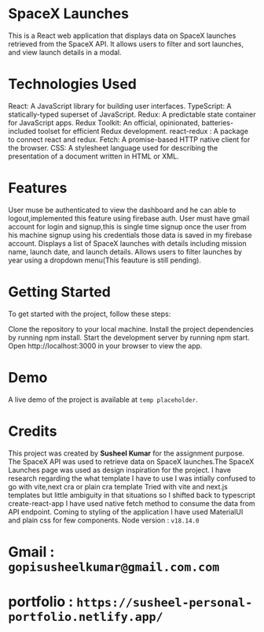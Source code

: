 # SpaceX Launches
This is a React web application that displays data on SpaceX launches retrieved from the SpaceX API. It allows users to filter and sort launches, and view launch details in a modal.

# Technologies Used
React: A JavaScript library for building user interfaces.
TypeScript: A statically-typed superset of JavaScript.
Redux: A predictable state container for JavaScript apps.
Redux Toolkit: An official, opinionated, batteries-included toolset for efficient Redux development.
react-redux : A package to connect react and redux.
Fetch: A promise-based HTTP native client for the browser.
CSS: A stylesheet language used for describing the presentation of a document written in HTML or XML.

# Features
User muse be authenticated to view the dashboard and he can able to logout,implemented this feature using firebase auth.
User must have gmail account for login and signup,this is single time signup once the user from his machine signup using his credentials those data is saved in my firebase account.
Displays a list of SpaceX launches with details including mission name, launch date, and launch details.
Allows users to filter launches by year using a dropdown menu(This feauture is still pending).

# Getting Started
To get started with the project, follow these steps:

Clone the repository to your local machine.
Install the project dependencies by running npm install.
Start the development server by running npm start.
Open http://localhost:3000 in your browser to view the app.

# Demo
A live demo of the project is available at ```temp placeholder```.

# Credits
This project was created by <b>Susheel Kumar</b> for the assignment purpose. The SpaceX API was used to retrieve data on SpaceX launches.The SpaceX Launches page was used as design inspiration for the project.
 I have research regarding the what template I have to use I was intially confused to go with vite,next cra or plain cra template
 Tried with vite and next.js templates but little ambiguity in that situations so I shifted back to typescript create-react-app
 I have used native fetch method to consume the data from API endpoint.
 Coming to styling of the application I have used MaterialUI and plain css for few components.
 Node version : ```v18.14.0```
 
 # Gmail : ```gopisusheelkumar@gmail.com.com```
 # portfolio : ```https://susheel-personal-portfolio.netlify.app/```
